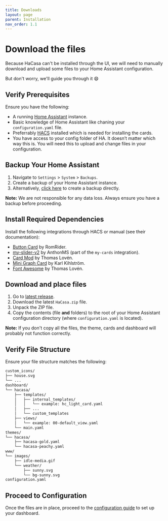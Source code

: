 ```yaml
---
title: Downloads
layout: page
parent: Installation
nav_order: 1.1
---
```


# Download the files
Because HaCasa can't be installed through the UI, we will need to manually download and upload some files to your Home Assistant configuration.

But don't worry, we'll guide you through it 😄

## Verify Prerequisites

Ensure you have the following:

- A running [Home Assistant](https://www.home-assistant.io/) instance.
- Basic knowledge of Home Assistant like chaning your `configuration.yaml` file.
- Preferrably [HACS](https://hacs.xyz) installed which is needed for installing the cards.
- You have access to your config folder of HA. It doesn’t matter which way this is. You will need this to upload and change files in your configuration.

## Backup Your Home Assistant

1. Navigate to `Settings` > `System` > `Backups`.
2. Create a backup of your Home Assistant instance.
3. Alternatively, [click here](https://my.home-assistant.io/redirect/backup/) to create a backup directly.

**Note:** We are not responsible for any data loss. Always ensure you have a backup before proceeding.

## Install Required Dependencies

Install the following integrations through HACS or manual (see their documentation):

- [Button Card](https://github.com/custom-cards/button-card) by RomRider.
- [my-slider-v2](https://github.com/AnthonMS/my-cards) by AnthonMS (part of the `my-cards` integration).
- [Card Mod](https://github.com/thomasloven/lovelace-card-mod) by Thomas Lovén.
- [Mini Graph Card](https://github.com/kalkih/mini-graph-card) by Karl Kihlström.
- [Font Awesome](https://github.com/thomasloven/hass-fontawesome) by Thomas Lovén.

## Download and place files

1. Go to [latest release](https://github.com/damianeickhoff/HaCasa/releases).
2. Download the latest `HaCasa.zip` file.
3. Unpack the ZIP file.
4. Copy the contents (file **and** folders) to the root of your Home Assistant configuration directory (where `configuration.yaml` is located).

**Note:** If you don't copy all the files, the theme, cards and dashboard will probably not function correctly.

## Verify File Structure

Ensure your file structure matches the following:

```markdown
custom_icons/
├── house.svg
└── ...
dashboard/
└── hacasa/
    ├── templates/
    │   ├── internal_templates/
    │   │   └── example: hc_light_card.yaml
    │   ├── ...
    │   └── custom_templates
    ├── views/
    │   └── example: 00-default_view.yaml
    └── main.yaml
themes/
└── hacasa/
    ├── hacasa-gold.yaml
    └── hacasa-peachy.yaml
www/
└── images/
    ├── idle-media.gif
    └── weather/
        ├── sunny.svg
        └── bg-sunny.svg
configuration.yaml
```

## Proceed to Configuration

Once the files are in place, proceed to the [configuration guide](https://damianeickhoff.github.io/HaCasa/docs/installation/configuration.html) to set up your dashboard.
